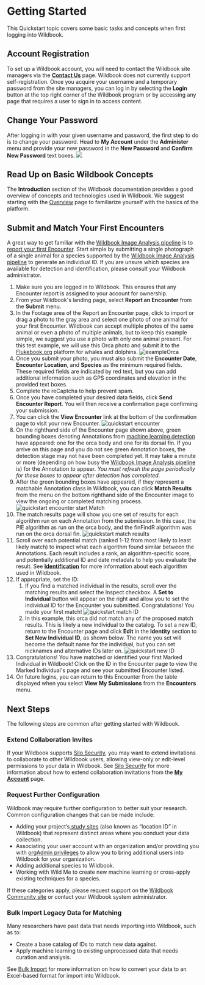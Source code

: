 # Getting Started

This Quickstart topic covers some basic tasks and concepts when first logging into Wildbook.

## Account Registration

To set up a Wildbook account, you will need to contact the Wildbook site managers via the **[Contact Us](https://www.wildme.org/contact-us.html)** page. Wildbook does not currently support self-registration. Once you acquire your username and a temporary password from the site managers, you can log in by selecting the **Login** button at the top right corner of the Wildbook program or by accessing any page that requires a user to sign in to access content.

## Change Your Password

After logging in with your given username and password, the first step to do is to change your password. Head to **My Account** under the **Administer** menu and provide your new password in the **New Password** and **Confirm New Password** text boxes.
![](assets/images/wb-myaccount-interface.png)

## Read Up on Basic Wildbook Concepts

The **Introduction** section of the Wildbook documentation provides a good overview of concepts and technologies used in Wildbook. We suggest starting with the [Overview](introduction/index.md) page to familiarize yourself with the basics of the platform.

## Submit and Match Your First Encounters

A great way to get familiar with the [Wildbook Image Analysis pipeline](introduction/image-analysis-pipeline.md) is to [report your first Encounter](data/report-encounter.md). Start simple by submitting a single photograph of a single animal for a species supported by the [Wildbook Image Analysis pipeline](introduction/image-analysis-pipeline.md) to generate an individual ID. If you are unsure which species are available for detection and identification, please consult your Wildbook administrator.

1. Make sure you are logged in to Wildbook. This ensures that any Encounter report is assigned to your account for ownership.
2. From your Wildbook's landing page, select **Report an Encounter** from the **Submit** menu.
3. In the Footage area of the Report an Encounter page, click to import or drag a photo to the gray area and select one photo of one animal for your first Encounter. Wildbook can accept multiple photos of the same animal or even a photo of multiple animals, but to keep this example simple, we suggest you use a photo with only one animal present. For this test example, we will use this Orca photo and submit it to the [Flukebook.org](https://www.flukebook.org) platform for whales and dolphins.
    ![exampleOrca](assets/images/orca.png)
4. Once you submit your photo, you must also submit the **Encounter Date**, **Encounter Location**, and **Species** as the minimum required fields. These required fields are indicated by red text, but you can add additional information such as GPS coordinates and elevation in the provided text boxes.
5. Complete the reCaptcha to help prevent spam.
6. Once you have completed your desired data fields, click **Send Encounter Report**. You will then receive a confirmation page confirming your submission.
7. You can click the **View Encounter** link at the bottom of the confirmation page to visit your new Encounter.
    ![quickstart encounter](assets/images/wb-orca-encounter.png)
8. On the righthand side of the Encounter page shown above, green bounding boxes denoting Annotations from [machine learning detection](introduction/image-analysis-pipeline.md) have appeared: one for the orca body and one for its dorsal fin. If you arrive on this page and you do not see green Annotation boxes, the detection stage may not have been completed yet. It may take a minute or more (depending on how busy the [Wildbook Image Analysis pipeline ](introduction/image-analysis-pipeline.md)is) for the Annotation to appear. *You must refresh the page periodically for these boxes to appear after detection has completed.*
9. After the green bounding boxes have appeared, if they represent a matchable Annotation class in Wildbook, you can click **Match Results** from the menu on the bottom righthand side of the Encounter image to view the ongoing or completed matching process.
    ![quickstart encounter start Match](assets/images/wb-orca-encounter-match-menu.png)
10. The match results page will show you one set of results for each algorithm run on each Annotation from the submission. In this case, the PIE algorithm as run on the orca body, and the finFindR algorithm was run on the orca dorsal fin.
    ![quickstart match results](assets/images/wb-orca-matchresults.png)
11. Scroll over each potential match (ranked 1-12 from most likely to least likely match) to inspect what each algorithm found similar between the Annotations. Each result includes a rank, an algorithm-specific score, and potentially additional ID and date metadata to help you evaluate the result. See **[Identification](introduction/image-analysis-pipeline.md#identification)** for more information about each algorithm used in Wildbook.
12. If appropriate, set the ID:
    1. If you find a matched individual in the results, scroll over the matching results and select the Inspect checkbox. A **Set to Individual** button will appear on the right and allow you to set the individual ID for the Encounter you submitted. Congratulations! You made your first match!
        ![quickstart match ID](assets/images/wb-orca-matchresults-selected.png)
    2. In this example, this orca did not match any of the proposed match results. This is likely a new individual to the catalog. To set a new ID, return to the Encounter page and click **Edit** in the **Identity** section to **Set New Individual ID**, as shown below. The name you set will become the default name for the individual, but you can set nicknames and alternative IDs later on.
        ![quickstart new ID](assets/images/wb-encounter-name-individual.png)
13. Congratulations! You have matched or identified your first Marked Individual in Wildbook! Click on the ID in the Encounter page to view the Marked Individual's page and see your submitted Encounter listed.
14. On future logins, you can return to this Encounter from the table displayed when you select **View My Submissions** from the **Encounters** menu.

## Next Steps

The following steps are common after getting started with Wildbook.

### Extend Collaboration Invites

If your Wildbook supports [Silo Security](introduction/security-overview.md), you may want to extend invitations to collaborate to other Wildbook users, allowing view-only or edit-level permissions to your data in Wildbook. See [Silo Security](introduction/security-overview.md) for more information about how to extend collaboration invitations from the **[My Account](security/my-account.md)** page.

### Request Further Configuration

Wildbook may require further configuration to better suit your research. Common configuration changes that can be made include:

* Adding your project’s[ study sites](data/study-sites.md) (also known as “location ID” in Wildbook) that represent distinct areas where you conduct your data collection.
* Associating your user account with an organization and/or providing you with [orgAdmin privileges](security/silo-security/org-admin.md) to allow you to bring additional users into Wildbook for your organization.
* Adding additional species to Wildbook.
* Working with Wild Me to create new machine learning or cross-apply existing techniques for a species.

If these categories apply, please request support on the [Wildbook Community site](https://community.wildme.org) or contact your Wildbook system administrator.

### Bulk Import Legacy Data for Matching

Many researchers have past data that needs importing into Wildbook, such as to:

* Create a base catalog of IDs to match new data against.
* Apply machine learning to existing unprocessed data that needs curation and analysis.

See [Bulk Import](data/bulk-import-beta.md) for more information on how to convert your data to an Excel-based format for import into Wildbook.
